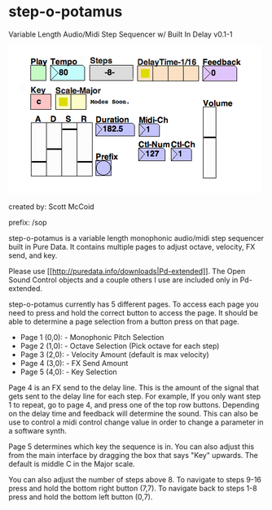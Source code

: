 # step-o-potamus

Variable Length Audio/Midi Step Sequencer w/ Built In Delay v0.1-1

![](step-o-potamus-v0.1.png)

created by: Scott McCoid

prefix: /sop

step-o-potamus is a variable length monophonic audio/midi step sequencer built in Pure Data. It contains multiple pages to adjust octave, velocity, FX send, and key.

Please use [[http://puredata.info/downloads|Pd-extended]]. The Open Sound Control objects and a couple others I use are included only in Pd-extended.

step-o-potamus currently has 5 different pages. To access each page you need to press and hold the correct button to access the page. It should be able to determine a page selection from a button press on that page.

* Page 1 (0,0): - Monophonic Pitch Selection 
* Page 2 (1,0): - Octave Selection (Pick octave for each step)
* Page 3 (2,0): - Velocity Amount (default is max velocity)
* Page 4 (3,0): - FX Send Amount
* Page 5 (4,0): - Key Selection

Page 4 is an FX send to the delay line. This is the amount of the signal that gets sent to the delay line for each step. For example, If you only want step 1 to repeat, go to page 4, and press one of the top row buttons. Depending on the delay time and feedback will determine the sound. This can also be use to control a midi control change value in order to change a parameter in a software synth. 

Page 5 determines which key the sequence is in. You can also adjust this from the main interface by dragging the box that says "Key" upwards. The default is middle C in the Major scale.

You can also adjust the number of steps above 8. To navigate to steps 9-16 press and hold the bottom right button (7,7). To navigate back to steps 1-8 press and hold the bottom left button (0,7).
